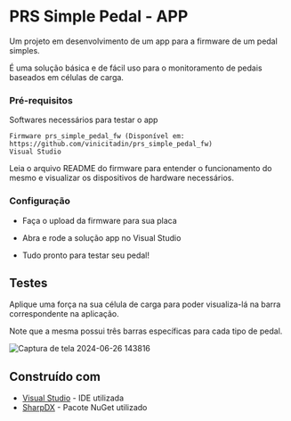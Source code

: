 # PRS Simple Pedal - APP

Um projeto em desenvolvimento de um app para a firmware de um pedal simples. 

É uma solução básica e de fácil uso para o monitoramento de pedais baseados em células de carga.

### Pré-requisitos

Softwares necessários para testar o app
```
Firmware prs_simple_pedal_fw (Disponível em: https://github.com/vinicitadin/prs_simple_pedal_fw)
Visual Studio
```
Leia o arquivo README do firmware para entender o funcionamento do mesmo e visualizar os dispositivos de hardware necessários.

### Configuração

* Faça o upload da firmware para sua placa
  
* Abra e rode a solução app no Visual Studio

* Tudo pronto para testar seu pedal!

## Testes

Aplique uma força na sua célula de carga para poder visualiza-lá na barra correspondente na aplicação.

Note que a mesma possui três barras específicas para cada tipo de pedal.

![Captura de tela 2024-06-26 143816](https://github.com/vinicitadin/prs_simple_pedal_app/assets/167343994/a630a97a-75a9-427e-989c-af4d436ee4cc)

## Construído com

* [Visual Studio](https://visualstudio.microsoft.com) - IDE utilizada
* [SharpDX](https://github.com/sharpdx/SharpDX) - Pacote NuGet utilizado
